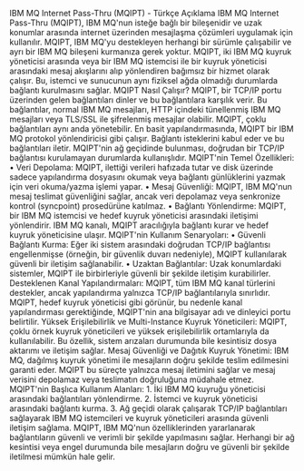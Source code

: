 IBM MQ Internet Pass-Thru (MQIPT) - Türkçe Açıklama
IBM MQ Internet Pass-Thru (MQIPT), IBM MQ'nun isteğe bağlı bir bileşenidir ve uzak konumlar arasında internet üzerinden mesajlaşma çözümleri uygulamak için kullanılır. MQIPT, IBM MQ'yu destekleyen herhangi bir sürümle çalışabilir ve ayrı bir IBM MQ bileşeni kurmanıza gerek yoktur.
MQIPT, iki IBM MQ kuyruk yöneticisi arasında veya bir IBM MQ istemcisi ile bir kuyruk yöneticisi arasındaki mesaj akışlarını alıp yönlendiren bağımsız bir hizmet olarak çalışır. Bu, istemci ve sunucunun aynı fiziksel ağda olmadığı durumlarda bağlantı kurulmasını sağlar.
MQIPT Nasıl Çalışır?
MQIPT, bir TCP/IP portu üzerinden gelen bağlantıları dinler ve bu bağlantılara karşılık verir. Bu bağlantılar, normal IBM MQ mesajları, HTTP içindeki tünellenmiş IBM MQ mesajları veya TLS/SSL ile şifrelenmiş mesajlar olabilir. MQIPT, çoklu bağlantıları aynı anda yönetebilir.
En basit yapılandırmasında, MQIPT bir IBM MQ protokol yönlendiricisi gibi çalışır. Bağlantı isteklerini kabul eder ve bu bağlantıları iletir. MQIPT'nin ağ geçidinde bulunması, doğrudan bir TCP/IP bağlantısı kurulamayan durumlarda kullanışlıdır.
MQIPT'nin Temel Özellikleri:
	• Veri Depolama: MQIPT, ilettiği verileri hafızada tutar ve disk üzerinde sadece yapılandırma dosyasını okumak veya bağlantı günlüklerini yazmak için veri okuma/yazma işlemi yapar.
	• Mesaj Güvenliği: MQIPT, IBM MQ'nun mesaj teslimat güvenliğini sağlar, ancak veri depolamaz veya senkronize kontrol (syncpoint) prosedürüne katılmaz.
	• Bağlantı Yönlendirme: MQIPT, bir IBM MQ istemcisi ve hedef kuyruk yöneticisi arasındaki iletişimi yönlendirir. IBM MQ kanalı, MQIPT aracılığıyla bağlantı kurar ve hedef kuyruk yöneticisine ulaşır.
MQIPT'nin Kullanım Senaryoları:
	• Güvenli Bağlantı Kurma: Eğer iki sistem arasındaki doğrudan TCP/IP bağlantısı engellenmişse (örneğin, bir güvenlik duvarı nedeniyle), MQIPT kullanılarak güvenli bir iletişim sağlanabilir.
	• Uzaktan Bağlantılar: Uzak konumlardaki sistemler, MQIPT ile birbirleriyle güvenli bir şekilde iletişim kurabilirler.
Desteklenen Kanal Yapılandırmaları:
MQIPT, tüm IBM MQ kanal türlerini destekler, ancak yapılandırma yalnızca TCP/IP bağlantılarıyla sınırlıdır. MQIPT, hedef kuyruk yöneticisi gibi görünür, bu nedenle kanal yapılandırması gerektiğinde, MQIPT'nin ana bilgisayar adı ve dinleyici portu belirtilir.
Yüksek Erişilebilirlik ve Multi-Instance Kuyruk Yöneticileri:
MQIPT, çoklu örnek kuyruk yöneticileri ve yüksek erişilebilirlik ortamlarıyla da kullanılabilir. Bu özellik, sistem arızaları durumunda bile kesintisiz dosya aktarımı ve iletişim sağlar.
Mesaj Güvenliği ve Dağıtık Kuyruk Yönetimi:
IBM MQ, dağılmış kuyruk yönetimi ile mesajların doğru şekilde teslim edilmesini garanti eder. MQIPT bu süreçte yalnızca mesaj iletimini sağlar ve mesaj verisini depolamaz veya teslimatın doğruluğuna müdahale etmez.
MQIPT'nin Başlıca Kullanım Alanları:
	1. İki IBM MQ kuyruğu yöneticisi arasındaki bağlantıları yönlendirme.
	2. İstemci ve kuyruk yöneticisi arasındaki bağlantı kurma.
	3. Ağ geçidi olarak çalışarak TCP/IP bağlantıları sağlayarak IBM MQ istemcileri ve kuyruk yöneticileri arasında güvenli iletişim sağlama.
MQIPT, IBM MQ'nun özelliklerinden yararlanarak bağlantıların güvenli ve verimli bir şekilde yapılmasını sağlar. Herhangi bir ağ kesintisi veya engel durumunda bile mesajların doğru ve güvenli bir şekilde iletilmesi mümkün hale gelir.

